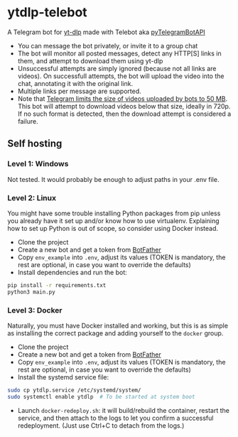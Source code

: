 # ytdlp-telebot
A Telegram bot for [yt-dlp](https://github.com/yt-dlp/yt-dlp) made with Telebot
aka [pyTelegramBotAPI](https://github.com/eternnoir/pyTelegramBotAPI)

- You can message the bot privately, or invite it to a group chat
- The bot will monitor all posted messages, detect any HTTP[S] links in them,
and attempt to download them using yt-dlp
- Unsuccessful attempts are simply ignored (because not all links are videos).
On successfull attempts, the bot will upload the video into the chat,
annotating it with the original link.
- Multiple links per message are supported.
- Note that [Telegram limits the size of videos uploaded by bots to 50 MB](https://core.telegram.org/bots/faq#how-do-i-upload-a-large-file).
This bot will attempt to download videos below that size, ideally in 720p.
If no such format is detected, then the download attempt is considered a failure.


## Self hosting
### Level 1: Windows
Not tested. It would probably be enough to adjust paths in your .env file.

### Level 2: Linux
You might have some trouble installing Python packages from pip
unless you already have it set up and/or know how to use virtualenv.
Explaining how to set up Python is out of scope, so consider using Docker instead. 

- Clone the project
- Create a new bot and get a token from [BotFather](https://t.me/BotFather)
- Copy `env_example` into `.env`, adjust its values (TOKEN is mandatory,
the rest are optional, in case you want to override the defaults)
- Install dependencies and run the bot:
```bash
pip install -r requirements.txt
python3 main.py
```

### Level 3: Docker
Naturally, you must have Docker installed and working, but this is as simple as
installing the correct package and adding yourself to the `docker` group.

- Clone the project
- Create a new bot and get a token from [BotFather](https://t.me/BotFather)
- Copy `env_example` into `.env`, adjust its values (TOKEN is mandatory,
the rest are optional, in case you want to override the defaults)
- Install the systemd service file:
```bash
sudo cp ytdlp.service /etc/systemd/system/
sudo systemctl enable ytdlp  # To be started at system boot
```
- Launch `docker-redeploy.sh`: it will build/rebuild the container, restart the service,
and then attach to the logs to let you confirm a successful redeployment.
(Just use Ctrl+C to detach from the logs.)
